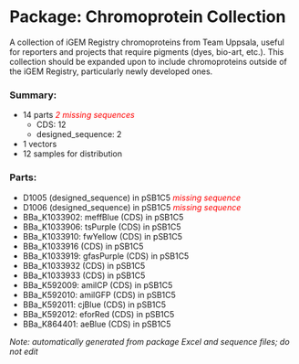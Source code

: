 # Package: Chromoprotein Collection

A collection of iGEM Registry chromoproteins from Team Uppsala, useful for reporters and projects that require pigments (dyes, bio-art, etc.). This collection should be expanded upon to include chromoproteins outside of the iGEM Registry, particularly newly developed ones.

### Summary:

- 14 parts _<span style="color:red">2 missing sequences</span>_
    - CDS: 12
    - designed_sequence: 2
- 1 vectors
- 12 samples for distribution

### Parts:

- D1005 (designed_sequence) in pSB1C5 _<span style="color:red">missing sequence</span>_
- D1006 (designed_sequence) in pSB1C5 _<span style="color:red">missing sequence</span>_
- BBa_K1033902: meffBlue (CDS) in pSB1C5
- BBa_K1033906: tsPurple (CDS) in pSB1C5
- BBa_K1033910: fwYellow (CDS) in pSB1C5
- BBa_K1033916 (CDS) in pSB1C5
- BBa_K1033919: gfasPurple (CDS) in pSB1C5
- BBa_K1033932 (CDS) in pSB1C5
- BBa_K1033933 (CDS) in pSB1C5
- BBa_K592009: amilCP (CDS) in pSB1C5
- BBa_K592010: amilGFP (CDS) in pSB1C5
- BBa_K592011: cjBlue (CDS) in pSB1C5
- BBa_K592012: eforRed (CDS) in pSB1C5
- BBa_K864401: aeBlue (CDS) in pSB1C5

_Note: automatically generated from package Excel and sequence files; do not edit_

